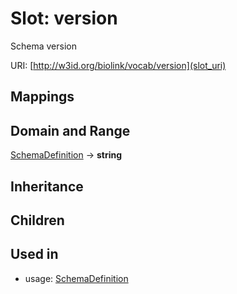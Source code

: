 # Slot: version


Schema version

URI: [http://w3id.org/biolink/vocab/version](slot_uri)
## Mappings

## Domain and Range

[SchemaDefinition](SchemaDefinition.md) -> **string**
## Inheritance

## Children

## Used in

 *  usage: [SchemaDefinition](SchemaDefinition.md)
